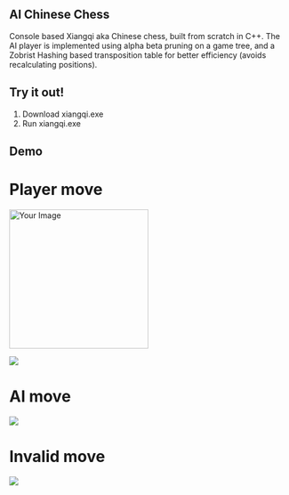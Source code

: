 ## AI Chinese Chess
Console based Xiangqi aka Chinese chess, built from scratch in C++.
The AI player is implemented using alpha beta pruning on a game tree, and a Zobrist Hashing based transposition table for better efficiency (avoids recalculating positions).
## Try it out!
1. Download xiangqi.exe
2. Run xiangqi.exe
## Demo
# Player move
<img src="https://github.com/DatProJack/chinese-chess/raw/main/assets/32620988/bb4b79e5-223a-4400-a995-a734267488b7" alt="Your Image" width="250" height="250">

![](https://github.com/DatProJack/chinese-chess/assets/32620988/bb4b79e5-223a-4400-a995-a734267488b7)
# AI move
![](https://github.com/DatProJack/chinese-chess/assets/32620988/f34e7130-974e-4982-b163-8f24f7412c9d)
# Invalid move
![](https://github.com/DatProJack/chinese-chess/assets/32620988/3184aaa4-8833-4d03-94a0-1806eb8e9db1)
